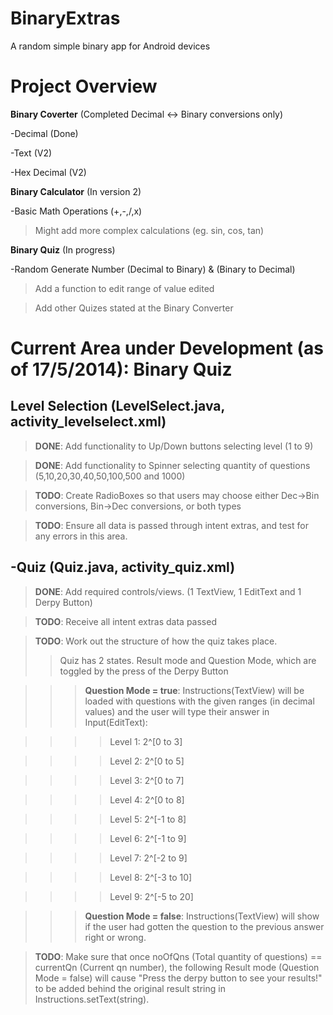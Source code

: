 BinaryExtras
============

A random simple binary app for Android devices

Project Overview
============
**Binary Coverter** (Completed Decimal <-> Binary conversions only)

-Decimal (Done)

-Text (V2)

-Hex Decimal (V2)


**Binary Calculator** (In version 2)

-Basic Math Operations (+,-,/,x)
> Might add more complex calculations (eg. sin, cos, tan)


**Binary Quiz** (In progress)

-Random Generate Number (Decimal to Binary) & (Binary to Decimal)

>Add a function to edit range of value edited

>Add other Quizes stated at the Binary Converter

Current Area under Development (as of 17/5/2014): **Binary Quiz**
============
Level Selection (LevelSelect.java, activity_levelselect.xml)
----------------
>**DONE**: Add functionality to Up/Down buttons selecting level (1 to 9)

>**DONE**: Add functionality to Spinner selecting quantity of questions (5,10,20,30,40,50,100,500 and 1000)

>**TODO**: Create RadioBoxes so that users may choose either Dec->Bin conversions, Bin->Dec conversions, or both types

>**TODO**: Ensure all data is passed through intent extras, and test for any errors in this area.

-Quiz  (Quiz.java, activity_quiz.xml)
-----------
>**DONE**: Add required controls/views. (1 TextView, 1 EditText and 1 Derpy Button)

>**TODO**: Receive all intent extras data passed

>**TODO**: Work out the structure of how the quiz takes place.
>>Quiz has 2 states. Result mode and Question Mode, which are toggled by the press of the Derpy Button

>>> **Question Mode = true**: Instructions(TextView) will be loaded with questions with the given ranges (in decimal values) and the user will type their answer in Input(EditText):

>>>> Level 1: 2^[0 to 3]

>>>> Level 2: 2^[0 to 5]

>>>> Level 3: 2^[0 to 7]

>>>> Level 4: 2^[0 to 8]

>>>> Level 5: 2^[-1 to 8]

>>>> Level 6: 2^[-1 to 9]

>>>> Level 7: 2^[-2 to 9]

>>>> Level 8: 2^[-3 to 10]

>>>> Level 9: 2^[-5 to 20]

>>> **Question Mode = false**: Instructions(TextView) will show if the user had gotten the question to the previous answer right or wrong.

>**TODO**: Make sure that once noOfQns (Total quantity of questions) == currentQn (Current qn number), the following Result mode (Question Mode = false) will cause "Press the derpy button to see your results!" to be added behind the original result string in Instructions.setText(string).
